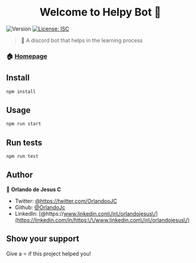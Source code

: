 <h1 align="center">Welcome to Helpy Bot 👋</h1>
<p>
  <img alt="Version" src="https://img.shields.io/badge/version-1.0.0-blue.svg?cacheSeconds=2592000" />
  <a href="#" target="_blank">
    <img alt="License: ISC" src="https://img.shields.io/badge/License-ISC-yellow.svg" />
  </a>
  <a href="https://twitter.com/https:\/\/twitter.com\/OrlandooJC" target="_blank">
  </a>
</p>

> 🤖 A discord bot that helps in the learning process

### 🏠 [Homepage](https://github.com/OrlandoJC/helpy-bot)

## Install

```sh
npm install
```

## Usage

```sh
npm run start
```

## Run tests

```sh
npm run test
```

## Author

👤 **Orlando de Jesus C**

* Twitter: [@https:\/\/twitter.com\/OrlandooJC](https://twitter.com/https:\/\/twitter.com\/OrlandooJC)
* Github: [@OrlandoJc](https://github.com/OrlandoJc)
* LinkedIn: [@https:\/\/www.linkedin.com\/in\/orlandojesus\/](https://linkedin.com/in/https:\/\/www.linkedin.com\/in\/orlandojesus\/)

## Show your support

Give a ⭐️ if this project helped you!